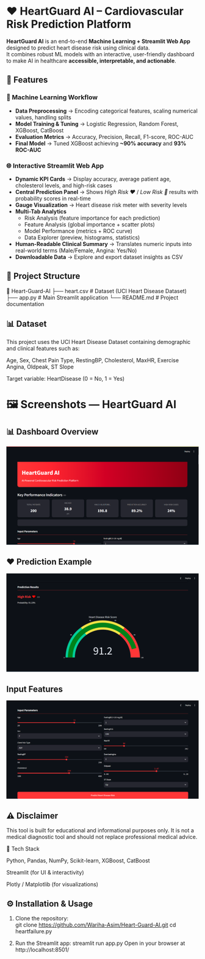 # ❤️ HeartGuard AI – Cardiovascular Risk Prediction Platform  

**HeartGuard AI** is an end-to-end **Machine Learning + Streamlit Web App** designed to predict heart disease risk using clinical data.  
It combines robust ML models with an interactive, user-friendly dashboard to make AI in healthcare **accessible, interpretable, and actionable**.  


## 🚀 Features  

### 🔢 Machine Learning Workflow
- **Data Preprocessing** → Encoding categorical features, scaling numerical values, handling splits  
- **Model Training & Tuning** → Logistic Regression, Random Forest, XGBoost, CatBoost  
- **Evaluation Metrics** → Accuracy, Precision, Recall, F1-score, ROC-AUC  
- **Final Model** → Tuned XGBoost achieving **~90% accuracy** and **93% ROC-AUC**  

### 🌐 Interactive Streamlit Web App
- **Dynamic KPI Cards** → Display accuracy, average patient age, cholesterol levels, and high-risk cases  
- **Central Prediction Panel** → Shows *High Risk ❤️* / *Low Risk 💚* results with probability scores in real-time  
- **Gauge Visualization** → Heart disease risk meter with severity levels  
- **Multi-Tab Analytics**  
  - Risk Analysis (feature importance for each prediction)  
  - Feature Analysis (global importance + scatter plots)  
  - Model Performance (metrics + ROC curve)  
  - Data Explorer (preview, histograms, statistics)  
- **Human-Readable Clinical Summary** → Translates numeric inputs into real-world terms (Male/Female, Angina: Yes/No)  
- **Downloadable Data** → Explore and export dataset insights as CSV  


## 📂 Project Structure  
📁 Heart-Guard-AI
├── heart.csv # Dataset (UCI Heart Disease Dataset)
├── app.py # Main Streamlit application
└── README.md # Project documentation

## 📊 Dataset

This project uses the UCI Heart Disease Dataset
 containing demographic and clinical features such as:

Age, Sex, Chest Pain Type, RestingBP, Cholesterol, MaxHR, Exercise Angina, Oldpeak, ST Slope

Target variable: HeartDisease (0 = No, 1 = Yes)

# 🖼️ Screenshots — HeartGuard AI

## 📊 Dashboard Overview
![Dashboard Overview](dashboard.PNG)

## ❤️ Prediction Example
![Prediction Example](predictionresults.PNG)

## Input Features
![input](input.PNG)

## ⚠️ Disclaimer

This tool is built for educational and informational purposes only.
It is not a medical diagnostic tool and should not replace professional medical advice.

📌 Tech Stack

Python, Pandas, NumPy, Scikit-learn, XGBoost, CatBoost

Streamlit (for UI & interactivity)

Plotly / Matplotlib (for visualizations)



## ⚙️ Installation & Usage  

1. Clone the repository:  
   git clone https://github.com/Wariha-Asim/Heart-Guard-AI.git
   cd heartfailure.py
   
2. Run the Streamlit app:
streamlit run app.py
Open in your browser at http://localhost:8501/

